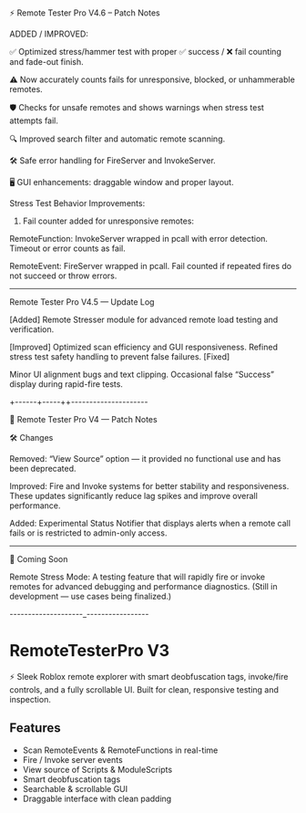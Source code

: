 ⚡ Remote Tester Pro V4.6 – Patch Notes

ADDED / IMPROVED:

✅ Optimized stress/hammer test with proper ✅ success / ❌ fail counting and fade-out finish.

⚠️ Now accurately counts fails for unresponsive, blocked, or unhammerable remotes.

🛡 Checks for unsafe remotes and shows warnings when stress test attempts fail.

🔍 Improved search filter and automatic remote scanning.

🛠 Safe error handling for FireServer and InvokeServer.

🖥 GUI enhancements: draggable window and proper layout.


Stress Test Behavior Improvements:

1. Fail counter added for unresponsive remotes:

RemoteFunction: InvokeServer wrapped in pcall with error detection. Timeout or error counts as fail.

RemoteEvent: FireServer wrapped in pcall. Fail counted if repeated fires do not succeed or throw errors.

--------------------------------------

Remote Tester Pro V4.5 — Update Log

[Added]
Remote Stresser module for advanced remote load testing and verification.

[Improved]
Optimized scan efficiency and GUI responsiveness.
Refined stress test safety handling to prevent false failures.
[Fixed]

Minor UI alignment bugs and text clipping.
Occasional false “Success” display during rapid-fire tests.

+------+-----++---------------------

🧩 Remote Tester Pro V4 — Patch Notes

🛠️ Changes

Removed: “View Source” option — it provided no functional use and has been deprecated.

Improved: Fire and Invoke systems for better stability and responsiveness. These updates significantly reduce lag spikes and improve overall performance.

Added: Experimental Status Notifier that displays alerts when a remote call fails or is restricted to admin-only access.



---

🔮 Coming Soon

Remote Stress Mode: A testing feature that will rapidly fire or invoke remotes for advanced debugging and performance diagnostics. (Still in development — use cases being finalized.)



--------------------_-----------------



# RemoteTesterPro V3

⚡ Sleek Roblox remote explorer with smart deobfuscation tags, invoke/fire controls, and a fully scrollable UI. Built for clean, responsive testing and inspection.

## Features
- Scan RemoteEvents & RemoteFunctions in real-time
- Fire / Invoke server events
- View source of Scripts & ModuleScripts
- Smart deobfuscation tags
- Searchable & scrollable GUI
- Draggable interface with clean padding
